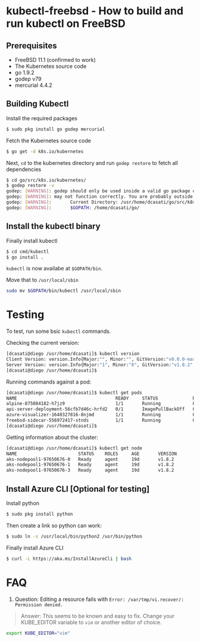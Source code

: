 # kubectl-freebsd - How to build and run kubectl on FreeBSD

## Prerequisites
* FreeBSD 11.1 (confirmed to work)
* The Kubernetes source code
* go 1.9.2
* godep v79
* mercurial 4.4.2

## Building Kubectl
Install the required packages

```bash
$ sudo pkg install go godep mercurial
```

Fetch the Kubernetes source code

```bash
$ go get -d k8s.io/kubernetes
```

Next, `cd` to the kubernetes directory and run `godep restore` to fetch all dependencies
```bash
$ cd go/src/k8s.io/kubernetes/
$ godep restore -v
godep: [WARNING]: godep should only be used inside a valid go package directory and
godep: [WARNING]: may not function correctly. You are probably outside of your $GOPATH.
godep: [WARNING]:       Current Directory: /usr/home/dcasati/go/src/k8s.io/kubernetes
godep: [WARNING]:       $GOPATH: /home/dcasati/go/
```
## Install the kubectl binary
Finally install kubectl

```bash
$ cd cmd/kubectl
$ go install .
```
`kubectl` is now availabe at `$GOPATH/bin`.

Move that to `/usr/local/sbin`

```bash
sudo mv $GOPATH/bin/kubectl /usr/local/sbin
```
# Testing

To test, run some bsic `kubectl` commands.

Checking the current version:

```bash
[dcasati@diego /usr/home/dcasati]$ kubectl version
Client Version: version.Info{Major:"", Minor:"", GitVersion:"v0.0.0-master+$Format:%h$", GitCommit:"$Format:%H$", GitTreeState:"", BuildDate:"1970-01-01T00:00:00Z", GoVersion:"go1.9.2", Compiler:"gc", Platform:"freebsd/amd64"}
Server Version: version.Info{Major:"1", Minor:"8", GitVersion:"v1.8.2", GitCommit:"bdaeafa71f6c7c04636251031f93464384d54963", GitTreeState:"clean", BuildDate:"2017-10-24T19:38:10Z", GoVersion:"go1.8.3", Compiler:"gc", Platform:"linux/amd64"}
[dcasati@diego /usr/home/dcasati]$
```

Running commands against a pod:

```bash
[dcasati@diego /usr/home/dcasati]$ kubectl get pods
NAME                                     READY     STATUS             RESTARTS   AGE
alpine-875084182-h7jz9                   1/1       Running            0          19d
api-server-deployment-56cfb7d46c-hrfd2   0/1       ImagePullBackOff   0          5d
azure-visualizer-1640327816-8njmd        1/1       Running            0          19d
freebsd-sidecar-556972417-stnds          1/1       Running            0          19d
[dcasati@diego /usr/home/dcasati]$
```
Getting information about the cluster:

```bash
[dcasati@diego /usr/home/dcasati]$ kubectl get node
NAME                       STATUS    ROLES     AGE       VERSION
aks-nodepool1-97650676-0   Ready     agent     19d       v1.8.2
aks-nodepool1-97650676-1   Ready     agent     19d       v1.8.2
aks-nodepool1-97650676-3   Ready     agent     19d       v1.8.2
```

## Install Azure CLI [Optional for testing]

Install python

```bash
$ sudo pkg install python
```

Then create a link so python can work:
```bash
$ sudo ln -s /usr/local/bin/python2 /usr/bin/python
```
Finally install Azure CLI

```bash
$ curl -L https://aka.ms/InstallAzureCli | bash
```

# FAQ

1. Question: Editing a resource fails with `Error: /var/tmp/vi.recover/: Permission denied.`
> Answer: This seems to be known and easy to fix. Change your KUBE_EDITOR variable to `vim` or another 
editor of choice.

```bash
export KUBE_EDITOR="vim"
```
